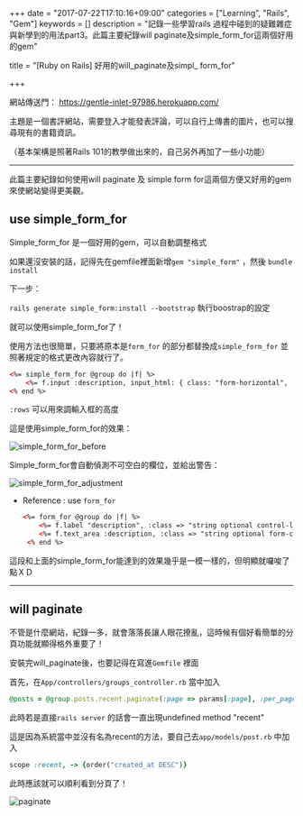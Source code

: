 +++
date = "2017-07-22T17:10:16+09:00"
categories = ["Learning", "Rails", "Gem"]
keywords = []
description = "記錄一些學習rails 過程中碰到的疑難雜症與新學到的用法part3。此篇主要紀錄will paginate及simple_form_for這兩個好用的gem"

title = "[Ruby on Rails] 好用的will_paginate及simpl_ form_for"

+++

網站傳送門：  https://gentle-inlet-97986.herokuapp.com/

主題是一個書評網站，需要登入才能發表評論，可以自行上傳書的圖片，也可以搜尋現有的書籍資訊。

（基本架構是照著Rails 101的教學做出來的，自己另外再加了一些小功能）

------

此篇主要紀錄如何使用will paginate 及 simple form for這兩個方便又好用的gem來使網站變得更美觀。

## use simple_form_for

Simple_form_for 是一個好用的gem，可以自動調整格式

如果還沒安裝的話，記得先在gemfile裡面新增`gem "simple_form"` ，然後 `bundle install` 

下一步：

`rails generate simple_form:install --bootstrap` 執行boostrap的設定

就可以使用simple_form_for了！

使用方法也很簡單，只要將原本是`form_for` 的部分都替換成`simple_form_for` 並照著規定的格式更改內容就行了。

```html
<%= simple_form_for @group do |f| %>
	<%= f.input :description, input_html: { class: "form-horizontal", :rows => 4} %>
<% end %>
```

`:rows`  可以用來調輸入框的高度

這是使用simple_form_for的效果：

![simple_form_for_before](/img/201707-simple_form_for_before.jpg)

Simple_form_for會自動偵測不可空白的欄位，並給出警告：

![simple_form_for_adjustment](/img/201707-simple_form_for_adjustment.jpg)

- Reference  : use `form_for` 

  ```html
  <%= form_for @group do |f| %>
      <%= f.label "description", :class => "string optional control-label" %>
      <%= f.text_area :description, :class => "string optional form-control" %>
   <% end %>   
  ```

這段和上面的simple_form_for能達到的效果幾乎是一模一樣的，但明顯就囉唆了點ＸＤ

---

## will paginate

不管是什麼網站，紀錄一多，就會落落長讓人眼花撩亂，這時候有個好看簡單的分頁功能就顯得格外重要了！

安裝完will_paginate後，也要記得在寫進`Gemfile` 裡面 

首先，在`App/controllers/groups_controller.rb`  當中加入

```ruby
@posts = @group.posts.recent.paginate(:page => params[:page], :per_page => 10)
```

此時若是直接`rails server` 的話會一直出現undefined method "recent"

這是因為系統當中並沒有名為recent的方法，要自己去`app/models/post.rb` 中加入

```ruby
scope :recent, -> {order("created_at DESC")}
```

此時應該就可以順利看到分頁了！

![paginate](/img/201707-paginate.jpg)